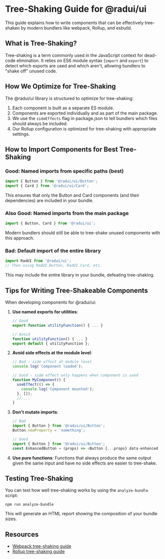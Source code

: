 # Tree-Shaking Guide for @radui/ui

This guide explains how to write components that can be effectively tree-shaken by modern bundlers like webpack, Rollup, and esbuild.

## What is Tree-Shaking?

Tree-shaking is a term commonly used in the JavaScript context for dead-code elimination. It relies on ES6 module syntax (`import` and `export`) to detect which exports are used and which aren't, allowing bundlers to "shake off" unused code.

## How We Optimize for Tree-Shaking

The @radui/ui library is structured to optimize for tree-shaking:

1. Each component is built as a separate ES module.
2. Components are exported individually and as part of the main package.
3. We use the `sideEffects` flag in package.json to tell bundlers which files should always be included.
4. Our Rollup configuration is optimized for tree-shaking with appropriate settings.

## How to Import Components for Best Tree-Shaking

### Good: Named imports from specific paths (best)

```jsx
import { Button } from '@radui/ui/Button';
import { Card } from '@radui/ui/Card';
```

This ensures that only the Button and Card components (and their dependencies) are included in your bundle.

### Also Good: Named imports from the main package

```jsx
import { Button, Card } from '@radui/ui';
```

Modern bundlers should still be able to tree-shake unused components with this approach.

### Bad: Default import of the entire library

```jsx
import RadUI from '@radui/ui';
// Then using RadUI.Button, RadUI.Card, etc.
```

This may include the entire library in your bundle, defeating tree-shaking.

## Tips for Writing Tree-Shakeable Components

When developing components for @radui/ui:

1. **Use named exports for utilities**:
   ```ts
   // Good
   export function utilityFunction() { ... }
   
   // Avoid
   function utilityFunction() { ... }
   export default { utilityFunction };
   ```

2. **Avoid side effects at the module level**:
   ```ts
   // Bad - side effect at module level
   console.log('Component loaded');
   
   // Good - side effect only happens when component is used
   function MyComponent() {
     useEffect(() => {
       console.log('Component mounted');
     }, []);
     // ...
   }
   ```

3. **Don't mutate imports**:
   ```ts
   // Bad
   import { Button } from '@radui/ui/Button';
   Button.newProperty = 'something';
   
   // Good
   import { Button } from '@radui/ui/Button';
   const EnhancedButton = (props) => <Button {...props} data-enhanced />;
   ```

4. **Use pure functions**:
   Functions that always produce the same output given the same input and have no side effects are easier to tree-shake.

## Testing Tree-Shaking

You can test how well tree-shaking works by using the `analyze-bundle` script:

```
npm run analyze-bundle
```

This will generate an HTML report showing the composition of your bundle sizes.

## Resources

- [Webpack tree-shaking guide](https://webpack.js.org/guides/tree-shaking/)
- [Rollup tree-shaking guide](https://rollupjs.org/guide/en/#tree-shaking) 
